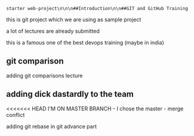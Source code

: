     starter web-project\n\n\n##Introduction\n\n##GIT and GitHub Training
this is git project which we are using as sample project

a lot of lectures are already submitted


this is a famous one of the best devops training (maybe in india)


## git comparison 
adding git comparisons lecture 

## adding dick dastardly to the team

<<<<<<< HEAD
I'M ON MASTER BRANCH - I chose the master - merge conflict


adding git rebase in git advance part

